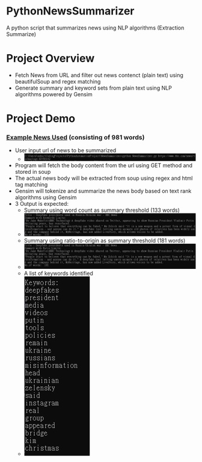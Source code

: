 # PythonNewsSummarizer
A python script that summarizes news using NLP algorithms (Extraction Summarize)

# Project Overview
- Fetch News from URL and filter out news contenct (plain text) using beautifulSoup and regex matching
- Generate summary and keyword sets from plain text using NLP algorithms powered by Gensim

# Project Demo 
### [Example News Used](https://www.bbc.com/news/technology-60780142) (consisting of 981 words)
- User input url of news to be summarized
    - ![terminal](doc/demo-terminal.JPG)
- Program will fetch the body content from the url using GET method and stored in soup
- The actual news body will be extracted from soup using regex and html tag matching
- Gensim will tokenize and summarize the news body based on text rank algorithms using Gensim
- 3 Output is expected:
    - Summary using word count as summary threshold (133 words)
    - ![kw](doc/demo-summaryKWLimit.JPG)
    - Summary using ratio-to-origin as summary threshold (181 words)
    - ![ratio](doc/demo-summaryRatioLimit.JPG)
    - A list of keywords identified
    - ![kwlist](doc/demo-keywordSet.JPG) 
